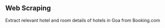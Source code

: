 Web Scraping
------------------------

Extract relevant hotel and room details of hotels in Goa from Booking.com
